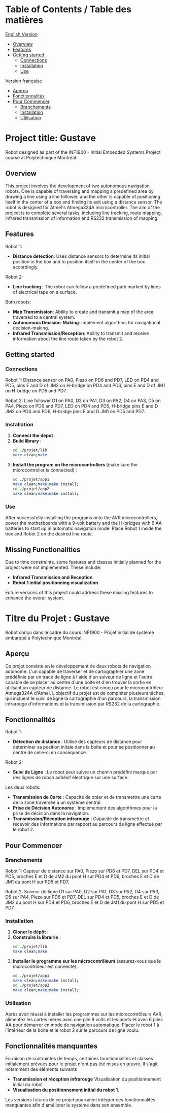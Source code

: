 # Table of Contents / Table des matières
[English Version](#project-title-gustave)
  - [Overview](#overview)
  - [Features](#features)
  - [Getting started](#getting-started)
    - [Connections](#connections)
    - [Installation](#installation)
    - [Use](#use)

[Version française](#titre-du-projet--gustave)
  - [Aperçu](#aperçu)
  - [Fonctionnalités](#fonctionnalités)
  - [Pour Commencer](#pour-commencer)
    - [Branchements](#branchements)
    - [Installation](#installation-1)
    - [Utilisation](#utilisation)

# Project title: Gustave

Robot designed as part of the INF1900 - Initial Embedded Systems Project course at Polytechnique Montréal.
 

## Overview
This project involves the development of two autonomous navigation robots. One is capable of traversing and mapping a predefined area by drawing a line using a line follower, and the other is capable of positioning itself in the center of a box and finding its exit using a distance sensor. The robot is designed for Atmel's Atmega324A microcontroller. The aim of the project is to complete several tasks, including line tracking, route mapping, infrared transmission of information and RS232 transmission of mapping.
## Features
Robot 1:
- **Distance detection**: Uses distance sensors to determine its initial position in the box and to position itself in the center of the box accordingly.

Robot 2:
- **Line tracking** : The robot can follow a predefined path marked by lines of electrical tape on a surface.

Both robots:
- **Map Transmission**: Ability to create and transmit a map of the area traversed to a central system.
- **Autonomous Decision-Making**: Implement algorithms for navigational decision-making.
- **Infrared Transmission/Reception**: Ability to transmit and receive information about the line route taken by the robot 2.



## Getting started


### Connections
Robot 1: Distance sensor on PA0, Piezo on PD6 and PD7, LED on PD4 and PD5, pins E and D of JM2 on H-bridge on PD4 and PD6, pins E and D of JM1 on H-bridge on PD5 and PD7.

Robot 2: Line follower D1 on PA0, D2 on PA1, D3 on PA2, D4 on PA3, D5 on PA4, Piezo on PD6 and PD7, LED on PD4 and PD5, H-bridge pins E and D JM2 on PD4 and PD6, H-bridge pins E and D JM1 on PD5 and PD7.

### Installation
1. **Connect the depot** :
2. **Build library** :
   ```bash
   cd ./projet/lib
   make clean;make
   ```
3. **Install the program on the microcontrollers** (make sure the microcontroller is connected) :
   ```bash
   cd ./projet/app1
   make clean;make;make install;
   cd ./projet/app2
   make clean;make;make install;
   ```


### Use
After successfully installing the programs onto the AVR microcontrollers, power the motherboards with a 9-volt battery and the H-bridges with 6 AA batteries to start up in automatic navigation mode. Place Robot 1 inside the box and Robot 2 on the desired line route.

## Missing Functionalities

Due to time constraints, some features and classes initially planned for the project were not implemented. These include:

- **Infrared Transmission and Reception**
- **Robot 1 initial positionning visualization**

Future versions of this project could address these missing features to enhance the overall system.

# Titre du Projet : Gustave

Robot conçu dans le cadre du cours INF1900 - Projet initial de système embarqué à Polytechnique Montréal.
 

## Aperçu
Ce projet consiste en le développement de deux robots de navigation autonome. L'un capable de traverser et de cartographier une zone prédéfinie par un tracé de ligne à l'aide d'un suiveur de ligne et l'autre capable de se placer au centre d'une boite et d'en trouver la sortie en utilisant un capteur de distance. Le robot est conçu pour le microcontrôleur Atmega324A d'Atmel. L'objectif du projet est de compléter plusieurs tâches, qui incluent le suivi de ligne la cartographie d'un parcours, la transmission infrarouge d'informations et la transmission par RS232 de la cartographie.
## Fonctionnalités
Robot 1:
- **Détection de distance** : Utilise des capteurs de distance pour déterminer sa position initale dans la boite et pour se positionner au centre de celle-ci en conséquence.

Robot 2:
- **Suivi de Ligne** : Le robot peut suivre un chemin prédéfini marqué par des lignes de ruban adhésif électrique sur une surface.

Les deux robots:
- **Transmission de Carte** : Capacité de créer et de transmettre une carte de la zone traversée à un système central.
- **Prise de Décision Autonome** : Implémentent des algorithmes pour la prise de décision dans la navigation.
- **Transmission/Réception infrarouge** : Capacité de transmettre et recevoir des informations par rapport au parcours de ligne effectué par le robot 2.


## Pour Commencer


### Branchements
Robot 1: Capteur de distance sur PA0, Piezo sur PD6 et PD7, DEL sur PD4 et PD5, broches E et D de JM2 du pont H sur PD4 et PD6, broches E et D de JM1 du pont H sur PD5 et PD7.

Robot 2: Suiveur de ligne D1 sur PA0, D2 sur PA1, D3 sur PA2, D4 sur PA3, D5 sur PA4, Piezo sur PD6 et PD7, DEL sur PD4 et PD5, broches E et D de JM2 du pont H sur PD4 et PD6, broches E et D de JM1 du pont H sur PD5 et PD7.

### Installation
1. **Cloner le dépôt** :
2. **Construire la librairie** :
   ```bash
   cd ./projet/lib
   make clean;make
   ```
3. **Installer le programme sur les microcontrôleurs** (assurez-vous que le microcontrôleur est connecté) :
   ```bash
   cd ./projet/app1
   make clean;make;make install;
   cd ./projet/app2
   make clean;make;make install;
   ```


### Utilisation
Après avoir réussi à installer les programmes sur les microcontrôleurs AVR, alimentez les cartes mères avec une pile 9 volts et les ponts-H avec 6 piles AA pour démarrer en mode de navigation automatique. Placer le robot 1 à l'intérieur de la boite et le robot 2 sur le parcours de ligne voulu.

## Fonctionnalités manquantes

En raison de contraintes de temps, certaines fonctionnalités et classes initialement prévues pour le projet n'ont pas été mises en œuvre. Il s'agit notamment des éléments suivants

- **Transmission et réception infrarouge** Visualisation du positionnement initial du robot
- **Visualisation du positionnement initial du robot 1**.

Les versions futures de ce projet pourraient intégrer ces fonctionnalités manquantes afin d'améliorer le système dans son ensemble.


